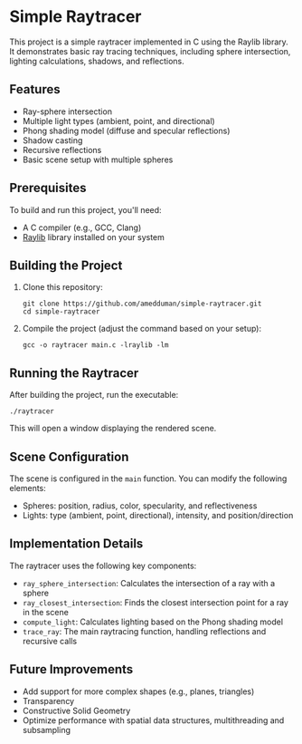 # Simple Raytracer

This project is a simple raytracer implemented in C using the Raylib library. It demonstrates basic ray tracing techniques, including sphere intersection, lighting calculations, shadows, and reflections.

## Features

- Ray-sphere intersection
- Multiple light types (ambient, point, and directional)
- Phong shading model (diffuse and specular reflections)
- Shadow casting
- Recursive reflections
- Basic scene setup with multiple spheres

## Prerequisites

To build and run this project, you'll need:

- A C compiler (e.g., GCC, Clang)
- [Raylib](https://www.raylib.com/) library installed on your system

## Building the Project

1. Clone this repository:
   ```
   git clone https://github.com/amedduman/simple-raytracer.git
   cd simple-raytracer
   ```

2. Compile the project (adjust the command based on your setup):
   ```
   gcc -o raytracer main.c -lraylib -lm
   ```

## Running the Raytracer

After building the project, run the executable:

```
./raytracer
```

This will open a window displaying the rendered scene.

## Scene Configuration

The scene is configured in the `main` function. You can modify the following elements:

- Spheres: position, radius, color, specularity, and reflectiveness
- Lights: type (ambient, point, directional), intensity, and position/direction

## Implementation Details

The raytracer uses the following key components:

- `ray_sphere_intersection`: Calculates the intersection of a ray with a sphere
- `ray_closest_intersection`: Finds the closest intersection point for a ray in the scene
- `compute_light`: Calculates lighting based on the Phong shading model
- `trace_ray`: The main raytracing function, handling reflections and recursive calls

## Future Improvements

- Add support for more complex shapes (e.g., planes, triangles)
- Transparency
- Constructive Solid Geometry
- Optimize performance with spatial data structures, multithreading and subsampling